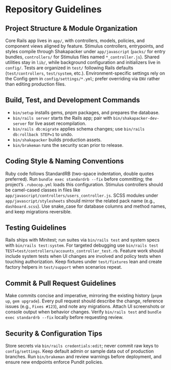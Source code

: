 # Repository Guidelines

## Project Structure & Module Organization
Core Rails app lives in `app/`, with controllers, models, policies, and component views aligned by feature. Stimulus controllers, entrypoints, and styles compile through Shakapacker under `app/javascript` (`packs/` for entry bundles, `controllers/` for Stimulus files named `*_controller.js`). Shared utilities stay in `lib/`, while background configuration and initializers live in `config/`. Tests are organized in `test/` following Rails defaults (`test/controllers`, `test/system`, etc.). Environment-specific settings rely on the Config gem in `config/settings/*.yml`; prefer overriding via `ENV` rather than editing production files.

## Build, Test, and Development Commands
- `bin/setup` installs gems, pnpm packages, and prepares the database.
- `bin/rails server` starts the Rails app; pair with `bin/shakapacker-dev-server` for live asset recompilation.
- `bin/rails db:migrate` applies schema changes; use `bin/rails db:rollback STEP=1` to undo.
- `bin/shakapacker` builds production assets.
- `bin/brakeman` runs the security scan prior to release.

## Coding Style & Naming Conventions
Ruby code follows StandardRB (two-space indentation, double quotes preferred). Run `bundle exec standardrb --fix` before committing; the project’s `.rubocop.yml` loads this configuration. Stimulus controllers should be camel-cased classes in files like `app/javascript/controllers/users_controller.js`. SCSS modules under `app/javascript/stylesheets` should mirror the related pack name (e.g., `dashboard.scss`). Use snake_case for database columns and method names, and keep migrations reversible.

## Testing Guidelines
Rails ships with Minitest; run suites via `bin/rails test` and system specs with `bin/rails test:system`. For targeted debugging use `bin/rails test TEST=test/controllers/accounts_controller_test.rb`. Feature work should include system tests when UI changes are involved and policy tests when touching authorization. Keep fixtures under `test/fixtures` lean and create factory helpers in `test/support` when scenarios repeat.

## Commit & Pull Request Guidelines
Make commits concise and imperative, mirroring the existing history (`pnpm up`, `gem upgrade`). Every pull request should describe the change, reference issues (e.g., `Fixes #123`), and note any migrations. Attach UI screenshots or console output when behavior changes. Verify `bin/rails test` and `bundle exec standardrb --fix` locally before requesting review.

## Security & Configuration Tips
Store secrets via `bin/rails credentials:edit`; never commit raw keys to `config/settings`. Keep default admin or sample data out of production branches. Run `bin/brakeman` and review warnings before deployment, and ensure new endpoints enforce Pundit policies.
